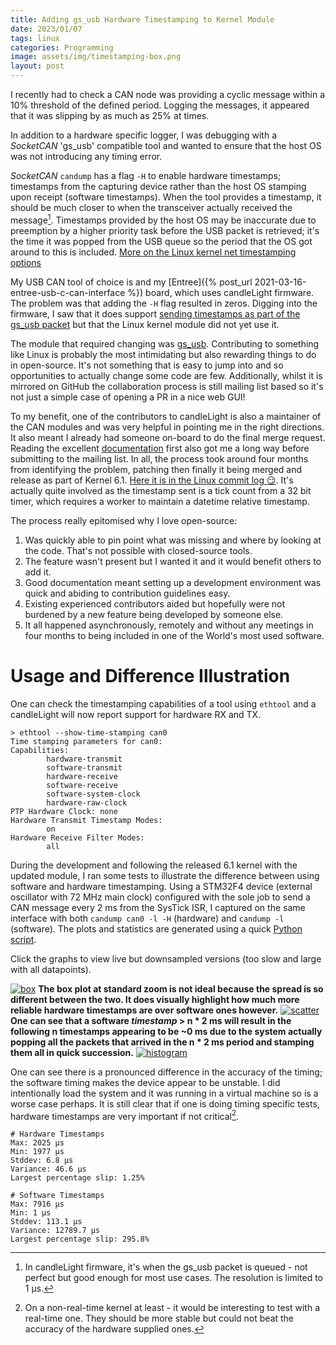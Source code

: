 ```yaml
---
title: Adding gs_usb Hardware Timestamping to Kernel Module
date: 2023/01/07
tags: linux
categories: Programming
image: assets/img/timestamping-box.png
layout: post
---
```


I recently had to check a CAN node was providing a cyclic message within a 10% threshold of the defined period. Logging the messages, it appeared that it was slipping by as much as 25% at times.

In addition to a hardware specific logger, I was debugging with a _SocketCAN_ 'gs_usb' compatible tool and wanted to ensure that the host OS was not introducing any timing error.

_SocketCAN_ `candump` has a flag `-H` to enable hardware timestamps; timestamps from the capturing device rather than the host OS stamping upon receipt (software timestamps). When the tool provides a timestamp, it should be much closer to when the transceiver actually received the message[^1]. Timestamps provided by the host OS may be inaccurate due to preemption by a higher priority task before the USB packet is retrieved; it's the time it was popped from the USB queue so the period that the OS got around to this is included. [More on the Linux kernel net timestamping options](https://www.kernel.org/doc/html/latest/networking/timestamping.html)

My USB CAN tool of choice is and my [Entree]({% post_url 2021-03-16-entree-usb-c-can-interface %}) board, which uses candleLight firmware. The problem was that adding the `-H` flag resulted in zeros. Digging into the firmware, I saw that it does support [sending timestamps as part of the gs_usb packet](https://github.com/candle-usb/candleLight_fw/blob/f07aed4a5b939408cb9a2c6a8cd7e7edf6daf940/src/main.c#L144) but that the Linux kernel module did not yet use it.

The module that required changing was [gs_usb](https://github.com/torvalds/linux/blob/v5.19/drivers/net/can/usb/gs_usb.c). Contributing to something like Linux is probably the most intimidating but also rewarding things to do in open-source. It's not something that is easy to jump into and so opportunities to actually change some code are few. Additionally, whilst it is mirrored on GitHub the collaboration process is still mailing list based so it's not just a simple case of opening a PR in a nice web GUI!

To my benefit, one of the contributors to candleLight is also a maintainer of the CAN modules and was very helpful in pointing me in the right directions. It also meant I already had someone on-board to do the final merge request. Reading the excellent [documentation](https://docs.kernel.org/process/submitting-patches.html) first also got me a long way before submitting to the mailing list. In all, the process took around four months from identifying the problem, patching then finally it being merged and release as part of Kernel 6.1. [Here it is in the Linux commit log 😏](https://github.com/torvalds/linux/commit/45dfa45f52e66f8eee30a64b16550a9c47915044). It's actually quite involved as the timestamp sent is a tick count from a 32 bit timer, which requires a worker to maintain a datetime relative timestamp.

The process really epitomised why I love open-source:
1. Was quickly able to pin point what was missing and where by looking at the code. That's not possible with closed-source tools.
2. The feature wasn't present but I wanted it and it would benefit others to add it.
3. Good documentation meant setting up a development environment was quick and abiding to contribution guidelines easy.
4. Existing experienced contributors aided but hopefully were not burdened by a new feature being developed by someone else.
5. It all happened asynchronously, remotely and without any meetings in four months to being included in one of the World's most used software.

# Usage and Difference Illustration

One can check the timestamping capabilities of a tool using `ethtool` and a candleLight will now report support for hardware RX and TX. 

```
> ethtool --show-time-stamping can0
Time stamping parameters for can0:
Capabilities:
        hardware-transmit
        software-transmit
        hardware-receive
        software-receive
        software-system-clock
        hardware-raw-clock
PTP Hardware Clock: none
Hardware Transmit Timestamp Modes:
        on
Hardware Receive Filter Modes:
        all
```

During the development and following the released 6.1 kernel with the updated module, I ran some tests to illustrate the difference between using software and hardware timestamping. Using a STM32F4 device (external oscillator with 72 MHz main clock) configured with the sole job to send a CAN message every 2 ms from the SysTick ISR, I captured on the same interface with both `candump can0 -l -H` (hardware) and `candump -l` (software). The plots and statistics are generated using a quick [Python script](https://gist.github.com/tuna-f1sh/2abe421c2547d41e638253e04e509331).

Click the graphs to view live but downsampled versions (too slow and large with all datapoints).

[![box](/assets/img/timestamping-comparison.png)](/assets/timestamping-box-ds.html)
**The box plot at standard zoom is not ideal because the spread is so different between the two. It does visually highlight how much more reliable hardware timestamps are over software ones however.**
[![scatter](/assets/img/timestamping-scatter.png)](/assets/timestamping-scatter-ds.html)
**One can see that a software _timestamp_ > n * 2 ms will result in the following n timestamps appearing to be ~0 ms due to the system actually popping all the packets that arrived in the n * 2 ms period and stamping them all in quick succession.**
[![histogram](/assets/img/timestamping-hist.png)](/assets/timestamping-hist-ds.html)

One can see there is a pronounced difference in the accuracy of the timing; the software timing makes the device appear to be unstable. I did intentionally load the system and it was running in a virtual machine so is a worse case perhaps. It is still clear that if one is doing timing specific tests, hardware timestamps are very important if not critical[^2].

```
# Hardware Timestamps
Max: 2025 µs
Min: 1977 µs
Stddev: 6.8 µs
Variance: 46.6 µs
Largest percentage slip: 1.25%

# Software Timestamps
Max: 7916 µs
Min: 1 µs
Stddev: 113.1 µs
Variance: 12789.7 µs
Largest percentage slip: 295.8%
```

[^1]: In candleLight firmware, it's when the gs_usb packet is queued - not perfect but good enough for most use cases. The resolution is limited to 1 µs.
[^2]: On a non-real-time kernel at least - it would be interesting to test with a real-time one. They should be more stable but could not beat the accuracy of the hardware supplied ones.
